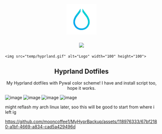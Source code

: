 <!-- PROJECT LOGO AND TITLE -->
  <h3 align="center">  <img src="temp/hyprland.gif" alt="Logo" width="100" height="100"></h3> <h3 align="center"><img src="https://i.imgur.com/5WgMACe.gif" width="200px"></h3>

    
    <img src="temp/hyprland.gif" alt="Logo" width="100" height="100">
  </a>

  <h2 align="center">Hyprland Dotfiles</h2>
  <p align="center">
    My Hyprland dotfiles with Pywal color scheme! 
    I have and install script too, hope it works.
   
 ![image](https://github.com/mooncoffee1/MyHyprBackup/assets/118976333/f0e395c4-db94-437a-8036-7b4728a7d5f1)
![image](https://github.com/mooncoffee1/MyHyprBackup/assets/118976333/a1ea6910-1198-4e57-81d5-448df48b083b)
 ![image](https://github.com/mooncoffee1/MyHyprBackup/assets/118976333/3a347d7a-2ead-44ca-9e14-f0bf6ccb168c)
![image](https://github.com/mooncoffee1/MyHyprBackup/assets/118976333/deb48fdd-02ad-4337-9a07-cc30c2dff874)


might reflash my arch linux later, soo this will be good to start from where i left ig


https://github.com/mooncoffee1/MyHyprBackup/assets/118976333/67bf2180-a1bf-4669-a834-cad5a429496d

